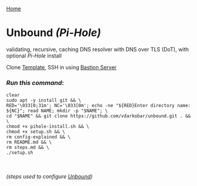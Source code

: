 <p align="left">
  <a href="https://github.com/vdarkobar/Home-Cloud?tab=readme-ov-file#unbound-dns-optional-pi-hole">Home</a>
</p>  

  
# Unbound *(Pi-Hole)*
validating, recursive, caching DNS resolver with DNS over TLS (DoT), with optional *Pi-Hole* install

  
Clone <a href="https://github.com/vdarkobar/DebianTemplate/blob/main/README.md#debian-template">Template</a>, SSH in using <a href="https://github.com/vdarkobar/Home-Cloud/blob/main/shared/Bastion.md#bastion">Bastion Server</a>  

  
### *Run this command*:
```
clear
sudo apt -y install git && \
RED='\033[0;31m'; NC='\033[0m'; echo -ne "${RED}Enter directory name: ${NC}"; read NAME; mkdir -p "$NAME"; \
cd "$NAME" && git clone https://github.com/vdarkobar/unbound.git . && \
chmod +x pihole-install.sh && \
chmod +x setup.sh && \
rm config-explained && \
rm README.md && \
rm steps.md && \
./setup.sh
```


<br><br>
*(steps used to configure <a href="https://github.com/vdarkobar/unbound/blob/main/steps.md">Unbound</a>)*
